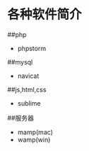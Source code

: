 # 各种软件简介

##php
* phpstorm

##mysql
* navicat

##js,html,css
* sublime 

##服务器
* mamp(mac)
* wamp(win)

